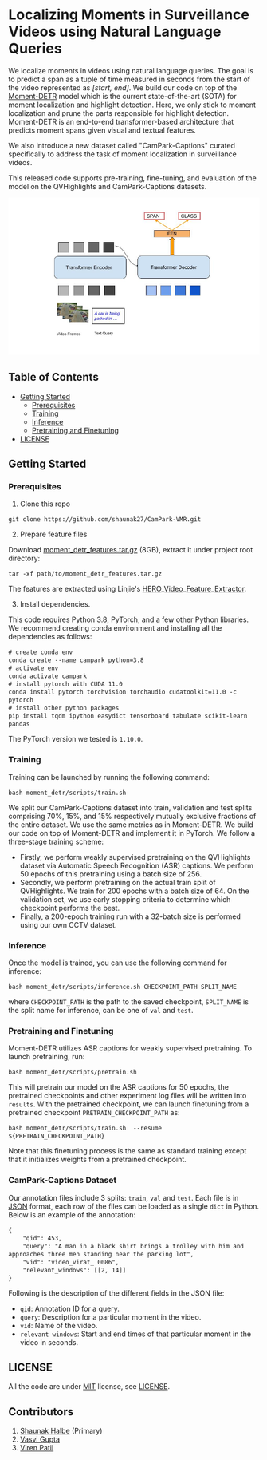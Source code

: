 # Localizing Moments in Surveillance Videos using Natural Language Queries

We localize moments in videos using natural language queries. The goal is to predict a span as a tuple of time measured in seconds from the start of the video represented as *[start, end]*. We build our code on top of the [Moment-DETR](https://github.com/jayleicn/moment_detr) model which is the current state-of-the-art (SOTA) for moment localization and highlight detection. Here, we only stick to moment localization and prune the parts responsible for highlight detection. Moment-DETR is an end-to-end transformer-based architecture that predicts moment spans given visual and textual features. 

We also introduce a new dataset called "CamPark-Captions" curated
specifically to address the task of moment localization in surveillance videos.

This released code supports pre-training, fine-tuning, and evaluation of the model on the QVHighlights and CamPark-Captions datasets.


![model](./assets/architecture.jpg)


## Table of Contents

* [Getting Started](#getting-started)
    * [Prerequisites](#prerequisites)
    * [Training](#training)
    * [Inference](#inference)
    * [Pretraining and Finetuning](#pretraining-and-finetuning)
* [LICENSE](#license)



## Getting Started 

### Prerequisites
1. Clone this repo

```
git clone https://github.com/shaunak27/CamPark-VMR.git
```

2. Prepare feature files

Download [moment_detr_features.tar.gz](https://drive.google.com/file/d/1Hiln02F1NEpoW8-iPZurRyi-47-W2_B9/view?usp=sharing) (8GB), 
extract it under project root directory:
```
tar -xf path/to/moment_detr_features.tar.gz
```
The features are extracted using Linjie's [HERO_Video_Feature_Extractor](https://github.com/linjieli222/HERO_Video_Feature_Extractor).

3. Install dependencies.

This code requires Python 3.8, PyTorch, and a few other Python libraries. We recommend creating conda environment and installing all the dependencies as follows:
```
# create conda env
conda create --name campark python=3.8
# activate env
conda activate campark
# install pytorch with CUDA 11.0
conda install pytorch torchvision torchaudio cudatoolkit=11.0 -c pytorch
# install other python packages
pip install tqdm ipython easydict tensorboard tabulate scikit-learn pandas
```
The PyTorch version we tested is `1.10.0`.

### Training

Training can be launched by running the following command:
```
bash moment_detr/scripts/train.sh 
```
We split our CamPark-Captions dataset into train, validation and test splits comprising 70%, 15%, and 15% respectively mutually exclusive fractions of the entire dataset. We use the same metrics as in Moment-DETR. We build our code on top of Moment-DETR and implement it in PyTorch. We follow a three-stage training scheme:
* Firstly, we perform weakly supervised pretraining on the QVHighlights dataset via Automatic Speech Recognition (ASR) captions. We perform 50 epochs of this pretraining using a batch size of 256.
* Secondly, we perform pretraining on the actual train split of QVHighlights. We train for 200 epochs with a batch size of 64. On the validation set, we use early stopping criteria to determine which checkpoint performs the best.
* Finally, a 200-epoch training run with a 32-batch size is performed using our own CCTV dataset.

### Inference
Once the model is trained, you can use the following command for inference:
```
bash moment_detr/scripts/inference.sh CHECKPOINT_PATH SPLIT_NAME  
``` 
where `CHECKPOINT_PATH` is the path to the saved checkpoint, `SPLIT_NAME` is the split name for inference, can be one of `val` and `test`.

### Pretraining and Finetuning
Moment-DETR utilizes ASR captions for weakly supervised pretraining. To launch pretraining, run:
```
bash moment_detr/scripts/pretrain.sh 
```  
This will pretrain our model on the ASR captions for 50 epochs, the pretrained checkpoints and other experiment log files will be written into `results`. With the pretrained checkpoint, we can launch finetuning from a pretrained checkpoint `PRETRAIN_CHECKPOINT_PATH` as:
```
bash moment_detr/scripts/train.sh  --resume ${PRETRAIN_CHECKPOINT_PATH}
```
Note that this finetuning process is the same as standard training except that it initializes weights from a pretrained checkpoint. 


### CamPark-Captions Dataset
Our annotation files include 3 splits: `train`, `val` and `test`. Each file is in [JSON](https://json.org/) format, each row of the files can be loaded as a single `dict` in Python. Below is an example of the annotation:

```
{
    "qid": 453,
    "query": "A man in a black shirt brings a trolley with him and approaches three men standing near the parking lot",
    "vid": "video_virat_ 0086",
    "relevant_windows": [[2, 14]]
}
```

Following is the description of the different fields in the JSON file:
* `qid`: Annotation ID for a query.
* `query`: Description for a particular moment in the video.
* `vid`: Name of the video.
* `relevant windows`: Start and end times of that particular moment in the video in seconds.

## LICENSE
All the code are under [MIT](https://opensource.org/licenses/MIT) license, see [LICENSE](./LICENSE).
 
## Contributors
1. [Shaunak Halbe](https://github.com/shaunak27) (Primary)
2. [Vasvi Gupta](https://github.com/vasvi1203)
3. [Viren Patil](#)